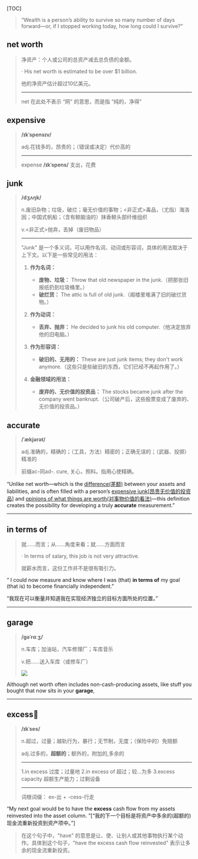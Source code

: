[TOC]

> “Wealth is a person’s ability to survive so many number of days forward—or, if I stopped working today, how long could I survive?”
>

## net worth

> 净资产：个人或公司的总资产减去总负债的金额。
>
> · His net worth is estimated to be over $1 billion.
>
> 他的净资产估计超过10亿美元。
>
> ---
>
> net 在此处不表示 “网” 的意思，而是指 “纯的，净得”

## expensive

> **/ɪkˈspensɪv/**
>
> adj.花钱多的，昂贵的；（错误或决定）代价高的
>
> ---
>
> expense  **/ɪkˈspens/**  支出，花费

## junk

> **/dʒʌŋk/**
>
> n.废旧杂物；垃圾，破烂；毫无价值的事物；<非正式>毒品，（尤指）海洛因；中国式帆船；（含有鲸脑油的）抹香鲸头部纤维组织
>
> v.<非正式>抛弃，丢掉（废旧物品）
>
> ---
>
> "Junk" 是一个多义词，可以用作名词、动词或形容词，具体的用法取决于上下文。以下是一些常见的用法：
>
> 1. **作为名词：**
>    - **废物、垃圾：** Throw that old newspaper in the junk.（把那张旧报纸扔到垃圾桶里。）
>    - **破烂货：** The attic is full of old junk.（阁楼里堆满了旧的破烂货物。）
>
> 2. **作为动词：**
>    - **丢弃、抛弃：** He decided to junk his old computer.（他决定放弃他的旧电脑。）
>
> 3. **作为形容词：**
>    - **破旧的、无用的：** These are just junk items; they don't work anymore.（这些只是些破旧的东西，它们已经不再起作用了。）
>
> 4. **金融领域的用法：**
>    - **废弃的、无价值的投资品：** The stocks became junk after the company went bankrupt.（公司破产后，这些股票变成了废弃的、无价值的投资品。）
>

## accurate

> **/ˈækjərət/**
>
> adj.准确的，精确的；（工具，方法）精密的；正确无误的；（武器、投掷）精准的
>
> 前缀ac-同ad-. cure, 关心，照料。指用心使精确。

“Unlike net worth—which is the <u>difference(差额)</u> between your assets and liabilities, and is often filled with a person’s <u>expensive junk[昂贵无价值的投资品]</u> and <u>opinions of what things are worth(对事物价值的看法)</u>—this definition creates the possibility for developing a truly **accurate** measurement.”

---

## in terms of

> 就……而言；从……角度来看；就……方面而言
>
> · In terms of salary, this job is not very attractive.
>
> 就薪水而言，这份工作并不是很有吸引力。

“ I could now measure and know where I was (that) **in terms of** my goal (that is) to become financially independent.”

“我现在可以衡量并知道我在实现经济独立的目标方面所处的位置。”

---

## garage

> **/ɡəˈrɑːʒ/**
>
> n.车库；加油站，汽车修理厂；车库音乐
>
> v.把……送入车库（或修车厂）
>
> ![](https://ydlunacommon-cdn.nosdn.127.net/c8c3a09037d263acd5a8096e81b19624.jpg?)

Although net worth often includes non-cash-producing assets, like stuff you bought that now sits in your **garage**,

---

## excess🚩

> **/ɪkˈses/**
>
> n.超过，过量；越轨行为，暴行；无节制，无度；（保险中的）免赔额
>
> adj.过多的，**超额的**；额外的，附加的,多余的
>
> ---
>
> 1.in excess 过度；过量地
> 2.in excess of 超过；较…为多
> 3.excess capacity 超额生产能力；过剩设备
>
> ---
>
> 词根词缀： ex-出 + -cess-行走

“My next goal would be to have the **excess** cash flow from my assets reinvested into the asset column. ”[“我的下一个目标是将资产中多余的(超额的)现金流重新投资到资产项中。”]

> 在这个句子中，"have" 的意思是让、使、让别人或其他事物执行某个动作。具体到这个句子，"have the excess cash flow reinvested" 表示让多余的现金流重新投资。
>

